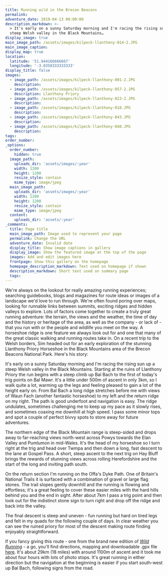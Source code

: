 ```yaml
---
title: Running wild in the Brecon Beacons
permalink:
adventure_date: 2019-04-13 00:00:00
description_markdown: >-
  > It's early on a sunny Saturday morning and I'm racing the rising sun up a
  steep Welsh valley in the Black Mountains…
display_image: true
main_image_path: /assets/images/kilpeck-llanthony-014-2.JPG
main_image_caption:
display_map: true
location:
  latitude: '51.944166666667'
  longitude: '-3.0358333333333'
display_title: false
images:
  - image_path: /assets/images/kilpeck-llanthony-001-2.JPG
    description:
  - image_path: /assets/images/kilpeck-llanthony-057-2.JPG
    description: Llanthony Priory
  - image_path: /assets/images/kilpeck-llanthony-023-2.JPG
    description:
  - image_path: /assets/images/kilpeck-llanthony-018.JPG
    description:
  - image_path: /assets/images/kilpeck-llanthony-043.JPG
    description:
  - image_path: /assets/images/kilpeck-llanthony-048.JPG
    description:
tags:
order_number:
_options:
  order_number:
    hidden: true
  image_path:
    uploads_dir: 'assets/images/:year'
    width: 1200
    height: 1200
    resize_style: contain
    mime_type: image/jpeg
  main_image_path:
    uploads_dir: 'assets/images/:year'
    width: 1200
    height: 1200
    resize_style: contain
    mime_type: image/jpeg
  content:
    uploads_dir: 'assets/:year'
_comments:
  title: Page title
  main_image_path: Image used to represent your page
  permalink: Change the URL
  adventure_date: Invalid date
  display_title: Show image captions in gallery
  display_image: Show the featured image at the top of the page
  images: Add and edit images here
  frontpage: Show this gallery on the homepage
  homepage_description_markdown: Text used on homepage if shown
  description_markdown: Short text used on summary page
  tags:
---
```


<!--base32-41vq0ekgc5t62tvjc5r6g80-base32-->

We're always on the lookout for really amazing running experiences; searching guidebooks, blogs and magazines for route ideas or images of a landscape we'd love to run through. We're often found poring over maps, looking for runnable links between summits, exciting ridges and hidden valleys to explore. Lots of factors come together to create a truly great running adventure: the terrain, the views and the weather, the time of day and the history or heritage of the area, as well as the company - or lack of - that you run with or the people and wildlife you meet on the way. A horseshoe ridge is one feature we always look out for and one that many of the great classic walking and running routes take in. On a recent trip to the Welsh borders, Sim headed out for an early exploration of the stunning Llanthony Priory Horseshoe in the Black Mountains area of the Brecon Beacons National Park. Here's his story:<!--base32-40qqew1ue1gq4rb7e9gq0u10-base32--><!--base32-41vq0ek9dngpet90fch6jt1278uk6dtnfmg0-base32--><!--base32-40qqew1ud5pp2tv540-base32--><!--base32-41vq0ekgc5t62tvjc5r6g80-base32-->

It's early on a sunny Saturday morning and I'm racing the rising sun up a steep Welsh valley in the Black Mountains. Starting at the ruins of Llanthony Priory the run begins with a steep climb up Bal Bach to the first of today's trig points on Bal Mawr. It's a little under 500m of ascent in only 3km, so I walk quite a lot, warming up the legs and feeling pleased to gain a lot of the height early on. From Bal Bach a long ridge stretches before me with views of Waun Fach (another fantastic horseshoe) to my left and the return ridge on my right. The path is good underfoot and navigation is easy. The ridge undulates, sometimes challenging me to keep up my pace as it slowly rises, and sometimes coaxing me downhill at high speed. I pass some minor tops and spot a couple of perfect bivvy spots to store away for future adventures.<!--base32-40qqew1ue1gq4rb7e9gq0u10-base32--><!--base32-41vq0ek9dngpet90fch6jt1278uk6e1hfmg0-base32--><!--base32-40qqew1ud5pp2tv540-base32--><!--base32-41vq0ekgc5t62tvjc5r6g80-base32-->

The northern edge of the Black Mountain range is steep-sided and drops away to far-reaching views north-west across Powys towards the Elan Valley and Pumlumon in mid-Wales. It's the head of my horseshoe so I turn right at the trig and head over Twmpa and then down a long, fast descent to the lane at Gospel Pass. A short, steep ascent to the next trig on Hay Bluff brings the rewards of stunning views across rolling Herefordshire and the start of the long and inviting path south.<!--base32-40qqew1ue1gq4rb7e9gq0u10-base32--><!--base32-41vq0ek9dngpet90fch6jt1278uk6dtpfmg0-base32--><!--base32-40qqew1ud5pp2tv540-base32--><!--base32-41vq0ekgc5t62tvjc5r6g80-base32-->

On the return section I'm running on the Offa's Dyke Path. One of Britain's National Trails it is surfaced with a combination of gravel or large flag stones. The trail slopes gently downhill and the running is flowing and effortless; it's a great feeling to cover these easier miles with the hard hills behind you and the end in sight. After about 7km I pass a trig point and then look out for the indistinct stone sign to turn right and drop off the ridge and back into the valley.<!--base32-40qqew1ue1gq4rb7e9gq0u10-base32--><!--base32-41vq0ek9dngpet90fch6jt1278uk6dtrfmg0-base32--><!--base32-40qqew1ud5pp2tv540-base32--><!--base32-41vq0ekgc5t62tvjc5r6g80-base32-->

The final descent is steep and uneven - fun running but hard on tired legs and felt in my quads for the following couple of days. In clear weather you can see the ruined priory for most of the descent making route finding enjoyably straightforward.<!--base32-40qqew1ue1gq4rb7e9gq0u10-base32--><!--base32-41vq0ek9dngpet90fch6jt1278uk6dtqfmg0-base32--><!--base32-40qqew1ud5pp2tv540-base32--><!--base32-41vq0ekgc5t62tvjc5r6g80-base32-->

If you fancy giving this route - one from the brand new edition of *[Wild Running](http://wildrunning.net/buy-book/)* - a go, you'll find directions, mapping and downloadable .gpx file [here](http://wildrunning.net/2133-2/). It's about 29km (18 miles) with around 1100m of ascent and it took me about four hours with lots of photo stops. It's great running in either direction but the navigation at the beginning is easier if you start south-west up Bal Bach, following signs from the road.<!--base32-40qqew1ue1gq4rb7e9gq0u10-base32-->
